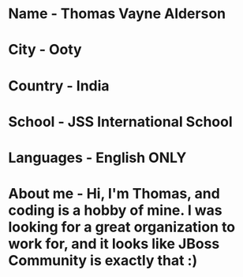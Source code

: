 # Name - Thomas Vayne Alderson

# City - Ooty

# Country - India

# School - JSS International School

# Languages - English ONLY

# About me - Hi, I'm Thomas, and coding is a hobby of mine. I was looking for a great organization to work for, and it looks like JBoss Community is exactly that :)
